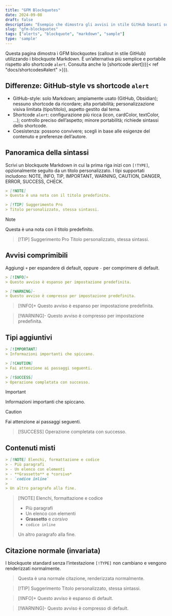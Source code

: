 ```yaml
---
title: "GFM Blockquotes"
date: 2024-09-08
draft: false
description: "Esempio che dimostra gli avvisi in stile GitHub basati sui blockquote."
slug: "gfm-blockquotes"
tags: ["alerts", "blockquote", "markdown", "sample"]
type: 'sample'
---
```


Questa pagina dimostra i GFM blockquotes (callout in stile GitHub) utilizzando i blockquote Markdown. È un’alternativa più semplice e portabile rispetto allo shortcode `alert`. Consulta anche lo [shortcode alert]({{< ref "docs/shortcodes#alert" >}}).

<!--more-->

## Differenze: GitHub-style vs shortcode `alert`

- GitHub-style: solo Markdown; ampiamente usato (GitHub, Obsidian); nessuno shortcode da ricordare; alta portabilità; personalizzazione visiva limitata (tipo/titolo), aspetto gestito dal tema.
- Shortcode `alert`: configurazione più ricca (icon, cardColor, textColor, ...); controllo preciso dell’aspetto; minore portabilità; richiede sintassi dello shortcode.
- Coesistenza: possono convivere; scegli in base alle esigenze del contenuto e preferenze dell’autore.

## Panoramica della sintassi

Scrivi un blockquote Markdown in cui la prima riga inizi con `[!TYPE]`, opzionalmente seguito da un titolo personalizzato. I tipi supportati includono: NOTE, INFO, TIP, IMPORTANT, WARNING, CAUTION, DANGER, ERROR, SUCCESS, CHECK.

```md
> [!NOTE]
> Questa è una nota con il titolo predefinito.

> [!TIP] Suggerimento Pro
> Titolo personalizzato, stessa sintassi.
```

> [!NOTE]
> Questa è una nota con il titolo predefinito.

> [!TIP] Suggerimento Pro
> Titolo personalizzato, stessa sintassi.

## Avvisi comprimibili

Aggiungi `+` per espandere di default, oppure `-` per comprimere di default.

```md
> [!INFO]+
> Questo avviso è espanso per impostazione predefinita.

> [!WARNING]-
> Questo avviso è compresso per impostazione predefinita.
```

> [!INFO]+
> Questo avviso è espanso per impostazione predefinita.

> [!WARNING]-
> Questo avviso è compresso per impostazione predefinita.

## Tipi aggiuntivi

```md
> [!IMPORTANT]
> Informazioni importanti che spiccano.

> [!CAUTION]
> Fai attenzione ai passaggi seguenti.

> [!SUCCESS]
> Operazione completata con successo.
```

> [!IMPORTANT]
> Informazioni importanti che spiccano.

> [!CAUTION]
> Fai attenzione ai passaggi seguenti.

> [!SUCCESS]
> Operazione completata con successo.

## Contenuti misti

```md
> [!NOTE] Elenchi, formattazione e codice
> - Più paragrafi
> - Un elenco con elementi
> - **Grassetto** e *corsivo*
> - `codice inline`
>
> Un altro paragrafo alla fine.
```

> [!NOTE] Elenchi, formattazione e codice
> - Più paragrafi
> - Un elenco con elementi
> - **Grassetto** e *corsivo*
> - `codice inline`
>
> Un altro paragrafo alla fine.

## Citazione normale (invariata)

I blockquote standard senza l’intestazione `[!TYPE]` non cambiano e vengono renderizzati normalmente.

> Questa è una normale citazione, renderizzata normalmente.

> [!TIP] Suggerimento
> Titolo personalizzato, stessa sintassi.

> [!INFO]+
> Questo avviso è espanso di default.

> [!WARNING]-
> Questo avviso è compresso di default.
